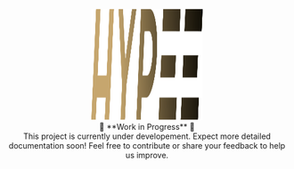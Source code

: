 <div align='center'>

<img src="./assets/brand/logo.svg" width=200 height=200>

<!-- <h3>Workflow is a Flutter application designed for workflow management in laundry services by monitoring and collecting data on client laundry, through real-time reporting on service times and breaks.</h3> -->

<div align="center">
🚧 **Work in Progress** 🚧
<br>
This project is currently under developement. Expect more detailed documentation soon! Feel free to contribute or share your feedback to help us improve.
</div>

<!-- ### Navigation

[Overview](#overview) | [UI Showcase](#ui-showcase) | [Features](#features) | [Technologies used](#technologies-used)

Read in different languages:
<br>

![PL](./assets/icons/icons8-poland-32.png)[](./README.POLISH.md) ![EN](./assets/icons/icons8-usa-32.png)[](./README.md)

</div>

## Overview

<div align='justify'>
This project is a tablet-based application designed to streamline workflow management in laundry services. It serves as a tool for monitoring and collecting data on the time spent on each client's laundry, including work durations and breaks.

Integrating with an API, the application fetches client data and uploads reports on service times, break durations, and reasons for breaks, enhancing operational efficiency and transparency.

The app was first written roughly two years ago per client's request, as I was using setState for everything back then you can imagine how unreadable and unmaintable it was. About a year ago it was rewritten using Bloc architecture.
</div>

<br>

## UI Showcase

🚧 **Work in Progress** 🚧

This project is currently under development, and the UI showcase will be updated at a later stage.

<details>

<summary> Screenshots </summary>

<br>

<div align="center">

</div>

</details>

<details>

<summary>GIFs</summary>

</details>

<br>

## Features

- **Client Data Integration**: Fetches client information from an API for easy access.
- **Time Tracking**: Records how long each client's laundry takes to process.
- **Break Monitoring**: Keeps track of breaks, including how long they last and their reason.
- **Data Reporting**: Sends reports on service times and breaks back to the management or for record-keeping.
- **Local Storage for Incomplete Reports**: Utilizes local storage to save reports that have missing information. These can be completed and reviewed before being sent to the server, ensuring data accuracy and completeness.

<br>

## Technologies Used

This project leverages following major libraries:

- **Bloc** for state management: [Bloc on GitHub](https://github.com/felangel/bloc)
- **very_good_cli** for project generation: [very_good_cli on GitHub](https://github.com/VeryGoodOpenSource/very_good_cli)
- **GoRouter** for navigation: [GoRouter on GitHub](https://github.com/csells/go_router)
- **Freezed** for models code generation: [Freezed on GitHub](https://github.com/rrousselGit/freezed)
- **Hive** for local storage: [Hive on GitHub](https://github.com/hivedb/hive) -->
